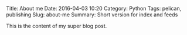 Title: About me
Date: 2016-04-03 10:20
Category: Python
Tags: pelican, publishing
Slug: about-me
Summary: Short version for index and feeds

This is the content of my super blog post.
